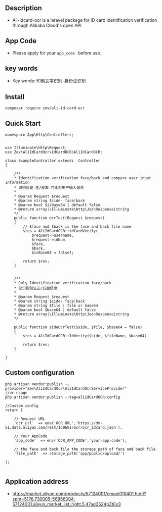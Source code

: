 ## Description

- Ali-idcard-ocr is a laravel package for ID card identification verification through Alibaba Cloud's open API

## App  Code
- Please apply for your ```app_code ``` before use.

## key words
- Key words: 印刷文字识别-身份证识别

## Install
```
composer require zev/ali-id-card-ocr
```

## Quick Start
```
namespace App\Http\Controllers;


use Illuminate\Http\Request;
use Zev\AliIdCardOcr\IdCardOCR\AliIdCardOCR;

class ExampleController extends  Controller
{
    
    /**
    * Identification verification face/back and compare user input information
    * 识别验证-正/反面-并比对用户输入信息
    * 
    * @param Request $request
    * @param string $side- face|back
    * @param bool $isBase64 | default false
    * @return array|\Illuminate\Http\JsonResponse|string
    */
    public function ocrTest(Request $request)
    {
        // $face and $back is the face and back file name
        $res = AliIdCardOCR::idCardVerify(
            $request->username,
            $request->idNum, 
            $face,
            $back,
            $isBase64 = false);
       
        return $res;
    }
    
    
    /**
    * Only Identification verification face/back
    * 仅识别验证正/反面信息
    * 
    * @param Request $request
    * @param string $side- face|back
    * @param string $file | file or base64
    * @param bool $base64 | default false
    * @return array|\Illuminate\Http\JsonResponse|string
    */
    
    public function sideOcrTest($side, $file, $base64 = false)
    {
        $res = AliIdCardOCR::IdVerify($side, $fileName, $base64)
        
        return $res;
    }
    
}
```

## Custom configuration
```
php artisan vendor:publish --provider="Zev\AliIdCardOcr\AliIdCardOcrServiceProvider"
//or usage
php artisan vendor:publish --tag=aliIdCardOCR-config

//Custom config
return [

    // Request URL
    'ocr_url'  => env('OCR_URL','https://dm-51.data.aliyun.com/rest/160601/ocr/ocr_idcard.json'),

    // Your AppCode
    'app_code'  => env('OCR_APP_CODE','your-app-code'),

    // the face and back file the storage path of face and back file
    'file_path'  => storage_path('app/public/upload/')

];


```

## Application address
- https://market.aliyun.com/products/57124001/cmapi010401.html?spm=5176.730005-56956004-57124001.aliyun_market_list_right.5.47ad3524pZtEx3

